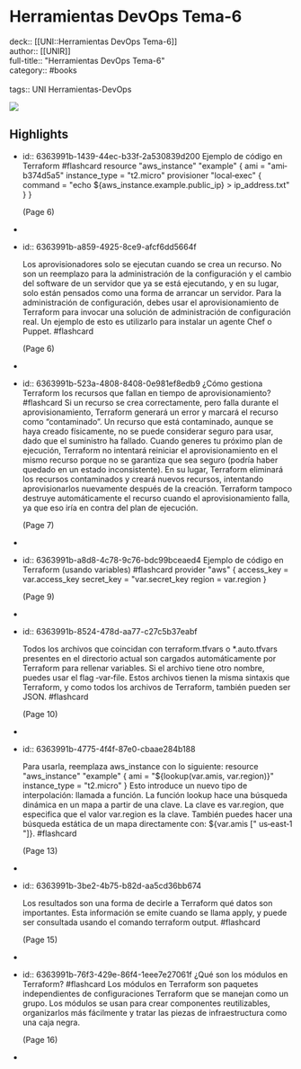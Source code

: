 # Herramientas DevOps Tema-6

deck:: [[UNI::Herramientas DevOps Tema-6]]\
author:: [[UNIR]]\
full-title:: "Herramientas DevOps Tema-6"\
category:: #books\
\
tags:: UNI Herramientas-DevOps  

![](https://readwise-assets.s3.amazonaws.com/media/uploaded_book_covers/profile_22942/841e10b1-50a8-4574-a5e9-6993f36fce49.jpg)
## Highlights
- id:: 6363991b-1439-44ec-b33f-2a530839d200
   Ejemplo de código en Terraform #flashcard 
    resource "aws_instance" "example" { ami = "ami‐b374d5a5" instance_type = "t2.micro" provisioner "local‐exec" { command = "echo ${aws_instance.example.public_ip} > ip_address.txt" } }
  
     (Page 6)
-
- id:: 6363991b-a859-4925-8ce9-afcf6dd5664f
  
  Los aprovisionadores solo se ejecutan cuando se crea un recurso. No son un reemplazo para la administración de la configuración y el cambio del software de un servidor que ya se está ejecutando, y en su lugar, solo están pensados como una forma de arrancar un servidor. Para la administración de configuración, debes usar el aprovisionamiento de Terraform para invocar una solución de administración de configuración real. Un ejemplo de esto es utilizarlo para instalar un agente Chef o Puppet. #flashcard 
  
  
     (Page 6)
-
- id:: 6363991b-523a-4808-8408-0e981ef8edb9
   ¿Cómo gestiona Terraform los recursos que fallan en tiempo de aprovisionamiento? #flashcard 
    Si un recurso se crea correctamente, pero falla durante el aprovisionamiento, Terraform generará un error y marcará el recurso como “contaminado”. Un recurso que está contaminado, aunque se haya creado físicamente, no se puede considerar seguro para usar, dado que el suministro ha fallado. Cuando generes tu próximo plan de ejecución, Terraform no intentará reiniciar el aprovisionamiento en el mismo recurso porque no se garantiza que sea seguro (podría haber quedado en un estado inconsistente). En su lugar, Terraform eliminará los recursos contaminados y creará nuevos recursos, intentando aprovisionarlos nuevamente después de la creación. Terraform tampoco destruye automáticamente el recurso cuando el aprovisionamiento falla, ya que eso iría en contra del plan de ejecución.
  
     (Page 7)
-
- id:: 6363991b-a8d8-4c78-9c76-bdc99bceaed4
   Ejemplo de código en Terraform (usando variables) #flashcard 
    provider "aws" { access_key = var.access_key secret_key = "var.secret_key region = var.region }
  
     (Page 9)
-
- id:: 6363991b-8524-478d-aa77-c27c5b37eabf
  
  Todos los archivos que coincidan con terraform.tfvars o *.auto.tfvars presentes en el directorio actual son cargados automáticamente por Terraform para rellenar variables. Si el archivo tiene otro nombre, puedes usar el flag ‐var‐file. Estos archivos tienen la misma sintaxis que Terraform, y como todos los archivos de Terraform, también pueden ser JSON. #flashcard 
  
  
     (Page 10)
-
- id:: 6363991b-4775-4f4f-87e0-cbaae284b188
  
  Para usarla, reemplaza aws_instance con lo siguiente: resource "aws_instance" "example" { ami = "${lookup(var.amis, var.region)}" instance_type = "t2.micro" } Esto introduce un nuevo tipo de interpolación: llamada a función. La función lookup hace una búsqueda dinámica en un mapa a partir de una clave. La clave es var.region, que especifica que el valor var.region es la clave. También puedes hacer una búsqueda estática de un mapa directamente con: ${var.amis [" us‐east‐1 "]}. #flashcard 
  
  
     (Page 13)
-
- id:: 6363991b-3be2-4b75-b82d-aa5cd36bb674
  
  Los resultados son una forma de decirle a Terraform qué datos son importantes. Esta información se emite cuando se llama apply, y puede ser consultada usando el comando terraform output. #flashcard 
  
  
     (Page 15)
-
- id:: 6363991b-76f3-429e-86f4-1eee7e27061f
   ¿Qué son los módulos en Terraform? #flashcard 
    Los módulos en Terraform son paquetes independientes de configuraciones Terraform que se manejan como un grupo. Los módulos se usan para crear componentes reutilizables, organizarlos más fácilmente y tratar las piezas de infraestructura como una caja negra.
  
     (Page 16)
-